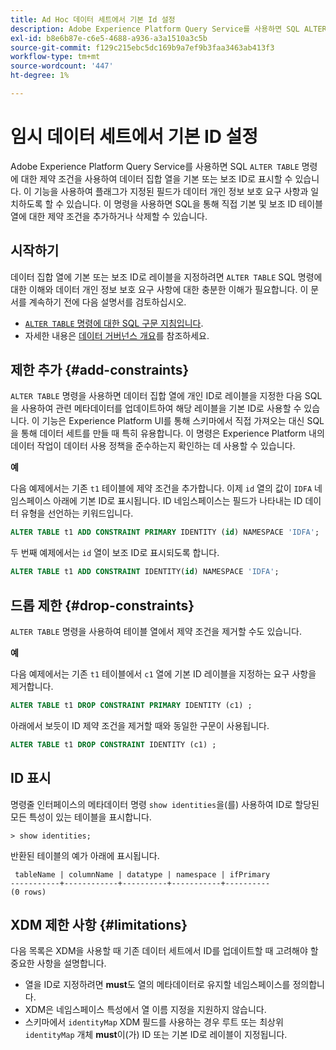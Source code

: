 ```yaml
---
title: Ad Hoc 데이터 세트에서 기본 Id 설정
description: Adobe Experience Platform Query Service를 사용하면 SQL ALTER TABLE 명령을 통해 직접 임시 스키마 데이터 세트 필드에 ID 또는 기본 ID를 설정할 수 있습니다. 이 문서에서는 ALTER TABLE 명령을 사용하여 기본 ID 또는 보조 ID를 설정하는 방법에 대해 설명합니다.
exl-id: b8e6b87e-c6e5-4688-a936-a3a1510a3c5b
source-git-commit: f129c215ebc5dc169b9a7ef9b3faa3463ab413f3
workflow-type: tm+mt
source-wordcount: '447'
ht-degree: 1%

---
```


# 임시 데이터 세트에서 기본 ID 설정

Adobe Experience Platform Query Service를 사용하면 SQL `ALTER TABLE` 명령에 대한 제약 조건을 사용하여 데이터 집합 열을 기본 또는 보조 ID로 표시할 수 있습니다. 이 기능을 사용하여 플래그가 지정된 필드가 데이터 개인 정보 보호 요구 사항과 일치하도록 할 수 있습니다. 이 명령을 사용하면 SQL을 통해 직접 기본 및 보조 ID 테이블 열에 대한 제약 조건을 추가하거나 삭제할 수 있습니다.

## 시작하기

데이터 집합 열에 기본 또는 보조 ID로 레이블을 지정하려면 `ALTER TABLE` SQL 명령에 대한 이해와 데이터 개인 정보 보호 요구 사항에 대한 충분한 이해가 필요합니다. 이 문서를 계속하기 전에 다음 설명서를 검토하십시오.

* [`ALTER TABLE` 명령에 대한 SQL 구문 지침입니다](../sql/syntax.md).
* 자세한 내용은 [데이터 거버넌스 개요](../../data-governance/home.md)를 참조하세요.

## 제한 추가 {#add-constraints}

`ALTER TABLE` 명령을 사용하면 데이터 집합 열에 개인 ID로 레이블을 지정한 다음 SQL을 사용하여 관련 메타데이터를 업데이트하여 해당 레이블을 기본 ID로 사용할 수 있습니다. 이 기능은 Experience Platform UI를 통해 스키마에서 직접 가져오는 대신 SQL을 통해 데이터 세트를 만들 때 특히 유용합니다. 이 명령은 Experience Platform 내의 데이터 작업이 데이터 사용 정책을 준수하는지 확인하는 데 사용할 수 있습니다.

**예**

다음 예제에서는 기존 `t1` 테이블에 제약 조건을 추가합니다. 이제 `id` 열의 값이 `IDFA` 네임스페이스 아래에 기본 ID로 표시됩니다. ID 네임스페이스는 필드가 나타내는 ID 데이터 유형을 선언하는 키워드입니다.

```sql
ALTER TABLE t1 ADD CONSTRAINT PRIMARY IDENTITY (id) NAMESPACE 'IDFA';
```

두 번째 예제에서는 `id` 열이 보조 ID로 표시되도록 합니다.

```sql
ALTER TABLE t1 ADD CONSTRAINT IDENTITY(id) NAMESPACE 'IDFA';
```

## 드롭 제한 {#drop-constraints}

`ALTER TABLE` 명령을 사용하여 테이블 열에서 제약 조건을 제거할 수도 있습니다.

**예**

다음 예제에서는 기존 `t1` 테이블에서 `c1` 열에 기본 ID 레이블을 지정하는 요구 사항을 제거합니다.

```sql
ALTER TABLE t1 DROP CONSTRAINT PRIMARY IDENTITY (c1) ;
```

아래에서 보듯이 ID 제약 조건을 제거할 때와 동일한 구문이 사용됩니다.

```sql
ALTER TABLE t1 DROP CONSTRAINT IDENTITY (c1) ;
```

## ID 표시

명령줄 인터페이스의 메타데이터 명령 `show identities`을(를) 사용하여 ID로 할당된 모든 특성이 있는 테이블을 표시합니다.

```shell
> show identities;
```

반환된 테이블의 예가 아래에 표시됩니다.

```console
 tableName | columnName | datatype | namespace | ifPrimary
-----------+------------+----------+-----------+----------
(0 rows)
```

## XDM 제한 사항 {#limitations}

다음 목록은 XDM을 사용할 때 기존 데이터 세트에서 ID를 업데이트할 때 고려해야 할 중요한 사항을 설명합니다.

* 열을 ID로 지정하려면 **must**&#x200B;도 열의 메타데이터로 유지할 네임스페이스를 정의합니다.
* XDM은 네임스페이스 특성에서 열 이름 지정을 지원하지 않습니다.
* 스키마에서 `identityMap` XDM 필드를 사용하는 경우 루트 또는 최상위 `identityMap` 개체 **must**&#x200B;이(가) ID 또는 기본 ID로 레이블이 지정됩니다.
